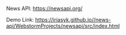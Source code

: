 News API: https://newsapi.org/

Demo Link:
https://iriasyk.github.io//news-api/WebstormProjects/newsapi/src/index.html
